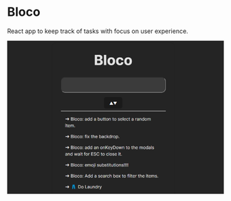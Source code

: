 # Bloco

React app to keep track of tasks with focus on user experience.

<img src="./github/preview.png" alt="Preview image of Bloco" />
